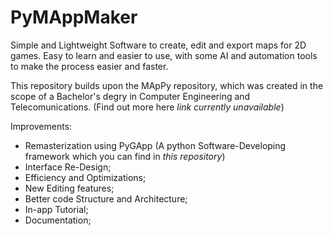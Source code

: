 # PyMAppMaker
Simple and Lightweight Software to create, edit and export maps for 2D games. Easy to learn and easier to use, with some AI and automation tools to make the  process easier and faster.

This repository builds upon the MApPy repository, which was created in the scope of a Bachelor's degry in Computer Engineering and Telecomunications. (Find out more here *link currently unavailable*)

Improvements: 
- Remasterization using PyGApp (A python Software-Developing framework which you can find in *this repository*)
- Interface Re-Design;
- Efficiency and Optimizations;
- New Editing features;
- Better code Structure and Architecture;
- In-app Tutorial;
- Documentation;
